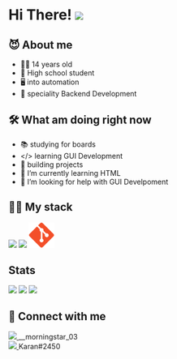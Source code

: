 # Hi There! <img src="https://raw.githubusercontent.com/iampavangandhi/iampavangandhi/master/gifs/Hi.gif" width="30px"></h2>

## 😈 About me
- 🙍‍♂️ 14 years old
- 📖 High school student
- 🖥 into automation
- 🔧 speciality Backend Development

## 🛠️ What am doing right now
- 📚 studying for boards
- </> learning GUI Development
- 🔨 building projects
- 🔭 I’m currently learning HTML
- 🤔 I’m looking for help with GUI Develpoment

## 👨‍💻 My stack
<p>
<img src="https://user-images.githubusercontent.com/68557696/149619691-6ae25701-986e-4e7d-907b-8f4a5940765f.png" width="50px"></img>
<img src="https://user-images.githubusercontent.com/68557696/149619902-6c39bd93-9494-44a4-91f9-e9b6d2139899.png" width="50px"></img>
<img src="https://raw.githubusercontent.com/devicons/devicon/master/icons/git/git-original.svg" width="50px"></img>
</p>

## Stats
<img src="https://github-readme-stats.vercel.app/api?username=karangupta-01&show_icons=true&include_all_commits=true&hide_border=true&bg_color=22272e&color=9BE8A8&text_color=2FBD90&line=9BE8A8&point=40C363">
<a href="#"><img src="http://github-readme-streak-stats.herokuapp.com?user=karangupta-01&theme=nightowl&hide_border=true&background=22272E&sideLabels=9BE9A8&sideNums=9BE9A8&dates=9BE9A8&ring=40C463&stroke=22272E&fire=40C463&currStreakNum=40C463&currStreakLabel=40C463"></a>
<img src="https://activity-graph.herokuapp.com/graph?username=karangupta-01&bg_color=22272e&color=9BE8A8&line=9BE8A8&point=40C363&area=false&hide_border=true">

## 🤝 Connect with me
<a href="https://www.instagram.com/__morningstar_03/">
<img src="https://upload.wikimedia.org/wikipedia/commons/thumb/e/e7/Instagram_logo_2016.svg/768px-Instagram_logo_2016.svg.png" width="35px">
</a> __morningstar_03 <br>
<a href="https://discord.com/login?redirect_to=%2Fchannels%2F%40me">
<img src="https://user-images.githubusercontent.com/68557696/149622003-e6fa233e-125b-4a77-a26d-1a27b053a3c2.png" width="35px">
</a> Karan#2450 <br>
